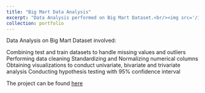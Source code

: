 ```yaml
---
title: "Big Mart Data Analysis"
excerpt: "Data Analysis performed on Big Mart Dataset.<br/><img src='/images/bigmart.png'>"
collection: portfolio
---
```


Data Analysis on Big Mart Dataset involved:

Combining test and train datasets to handle missing values and outliers
Performing data cleaning
Standardizing and Normalizing numerical columns
Obtaining visualizations to conduct univariate, bivariate and trivariate analysis
Conducting hypothesis testing with 95% confidence interval

The project can be found [here](https://github.com/mitravinda462/Data-Analysis-on-Big-Mart-dataset/)
